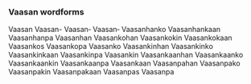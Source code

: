 
### Vaasan wordforms

Vaasan
Vaasan-
Vaasan‐
Vaasan‑
Vaasanhanko
Vaasanhankaan
Vaasanhanpa
Vaasanhan
Vaasankohan
Vaasankokin
Vaasankokaan
Vaasankos
Vaasankopa
Vaasanko
Vaasankinhan
Vaasankinko
Vaasankinkaan
Vaasankinpa
Vaasankin
Vaasankaanhan
Vaasankaanko
Vaasankaankin
Vaasankaanpa
Vaasankaan
Vaasanpahan
Vaasanpako
Vaasanpakin
Vaasanpakaan
Vaasanpas
Vaasanpa

